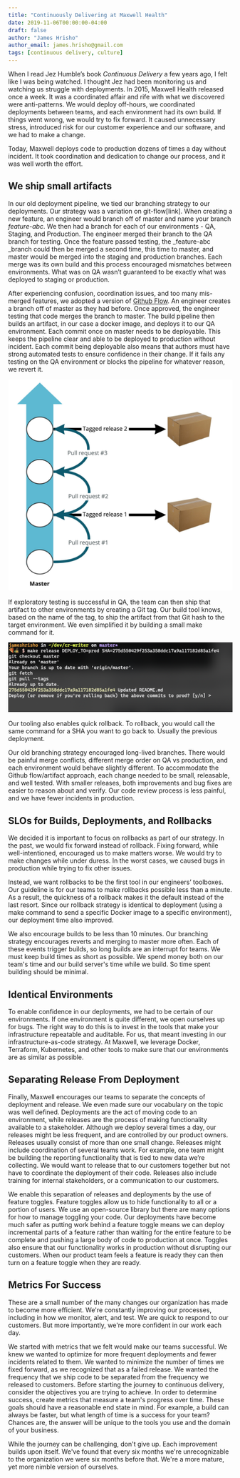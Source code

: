 ```yaml
---
title: "Continuously Delivering at Maxwell Health"
date: 2019-11-06T00:00:00-04:00
draft: false
author: "James Hrisho"
author_email: james.hrisho@gmail.com
tags: [continuous delivery, culture]
---
```


When I read Jez Humble’s book _Continuous Delivery_ a few years ago, I felt like I was being watched. I thought Jez had been monitoring us and watching us struggle with deployments. In 2015, Maxwell Health released once a week. It was a coordinated affair and rife with what we discovered were anti-patterns. We would deploy off-hours, we coordinated deployments between teams, and each environment had its own build. If things went wrong, we would try to fix forward. It caused unnecessary stress, introduced risk for our customer experience and our software, and we had to make a change.

Today, Maxwell deploys code to production dozens of times a day without incident. It took coordination and dedication to change our process, and it was well worth the effort.


## We ship small artifacts

In our old deployment pipeline, we tied our branching strategy to our deployments. Our strategy was a variation on git-flow[link]. When creating a new feature, an engineer would branch off of master and name your branch _feature-abc_. We then had a branch for each of our environments - QA, Staging, and Production. The engineer merged their branch to the QA branch for testing. Once the feature passed testing, the _feature-abc _branch could then be merged a second time, this time to master, and master would be merged into the staging and production branches. Each merge was its own build and this process encouraged mismatches between environments. What was on QA wasn’t guaranteed to be exactly what was deployed to staging or production.

After experiencing confusion, coordination issues, and too many mis-merged features, we adopted a version of [Github Flow](https://guides.github.com/introduction/flow/). An engineer creates a branch off of master as they had before. Once approved, the engineer testing that code merges the branch to master. The build pipeline then builds an artifact, in our case a docker image, and deploys it to our QA environment. Each commit once on master needs to be deployable. This keeps the pipeline clear and able to be deployed to production without incident. Each commit being deployable also means that authors must have strong automated tests to ensure confidence in their change. If it fails any testing on the QA environment or blocks the pipeline for whatever reason, we revert it.


![our branching strategy](/images/Continuously-Delivering0.jpg#full-width "our branching strategy")


If exploratory testing is successful in QA, the team can then ship that artifact to other environments by creating a Git tag. Our build tool knows, based on the name of the tag, to ship the artifact from that Git hash to the target environment. We even simplified it by building a small make command for it.


![our custom make tooling](/images/Continuously-Delivering1.png#full-width "our custom make tooling")


Our tooling also enables quick rollback. To rollback, you would call the same command for a SHA you want to go back to. Usually the previous deployment.

Our old branching strategy encouraged long-lived branches. There would be painful merge conflicts, different merge order on QA vs production, and each environment would behave slightly different. To accommodate the Github flow/artifact approach, each change needed to be small, releasable, and well tested. With smaller releases, both improvements and bug fixes are easier to reason about and verify. Our code review process is less painful, and we have fewer incidents in production.


## SLOs for Builds, Deployments, and Rollbacks

We decided it is important to focus on rollbacks as part of our strategy. In the past, we would fix forward instead of rollback. Fixing forward, while well-intentioned, encouraged us to make matters worse. We would try to make changes while under duress. In the worst cases, we caused bugs in production while trying to fix other issues.

Instead, we want rollbacks to be the first tool in our engineers’ toolboxes. Our guideline is for our teams to make rollbacks possible less than a minute. As a result, the quickness of a rollback makes it the default instead of the last resort. Since our rollback strategy is identical to deployment (using a make command to send a specific Docker image to a specific environment), our deployment time also improved.

We also encourage builds to be less than 10 minutes. Our branching strategy encourages reverts and merging to master more often. Each of these events trigger builds, so long builds are an interrupt for teams. We must keep build times as short as possible. We spend money both on our team's time and our build server's time while we build. So time spent building should be minimal.


## Identical Environments

To enable confidence in our deployments, we had to be certain of our environments. If one environment is quite different, we open ourselves up for bugs. The right way to do this is to invest in the tools that make your infrastructure repeatable and auditable. For us, that meant investing in our infrastructure-as-code strategy. At Maxwell, we leverage Docker, Terraform, Kubernetes, and other tools to make sure that our environments are as similar as possible.


## Separating Release From Deployment

Finally, Maxwell encourages our teams to separate the concepts of deployment and release. We even made sure our vocabulary on the topic was well defined. Deployments are the act of moving code to an environment, while releases are the process of making functionality available to a stakeholder. Although we deploy several times a day, our releases might be less frequent, and are controlled by our product owners. Releases usually consist of more than one small change. Releases might include coordination of several teams work. For example, one team might be building the reporting functionality that is tied to new data we’re collecting. We would want to release that to our customers together but not have to coordinate the deployment of their code. Releases also include training for internal stakeholders, or a communication to our customers.

We enable this separation of releases and deployments by the use of feature toggles.  Feature toggles allow us to hide functionality to all or a portion of users. We use an open-source library but there are many options for how to manage toggling your code. Our deployments have become much safer as putting work behind a feature toggle means we can deploy incremental parts of a feature rather than waiting for the entire feature to be complete and pushing a large body of code to production at once. Toggles also ensure that our functionality works in production without disrupting our customers. When our product team feels a feature is ready they can then turn on a feature toggle when they are ready.

## Metrics For Success

These are a small number of the many changes our organization has made to become more efficient. We're constantly improving our processes, including in how we monitor, alert, and test. We are quick to respond to our customers. But more importantly, we're more confident in our work each day.

We started with metrics that we felt would make our teams successful. We knew we wanted to optimize for more frequent deployments and fewer incidents related to them. We wanted to minimize the number of times we fixed forward, as we recognized that as a failed release. We wanted the frequency that we ship code to be separated from the frequency we released to customers. Before starting the journey to continuous delivery, consider the objectives you are trying to achieve. In order to determine success, create metrics that measure a team's progress over time. These goals should have a reasonable end state in mind. For example, a build can always be faster, but what length of time is a success for your team? Chances are, the answer will be unique to the tools you use and the domain of your business.

While the journey can be challenging, don't give up. Each improvement builds upon itself. We've found that every six months we're unrecognizable to the organization we were six months before that. We're a more mature, yet more nimble version of ourselves.